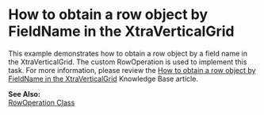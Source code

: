 # How to obtain a row object by FieldName in the XtraVerticalGrid


<p>This example demonstrates how to obtain a row object by a field name in the XtraVerticalGrid. The custom RowOperation is used to implement this task. For more information, please review the <a href="https://www.devexpress.com/Support/Center/p/A1438">How to obtain a row object by FieldName in the XtraVerticalGrid</a> Knowledge Base article.</p><p><strong>See Also:</strong><br />
<a href="http://documentation.devexpress.com/#WindowsForms/clsDevExpressXtraVerticalGridRowsRowOperationtopic">RowOperation Class</a></p>

<br/>


